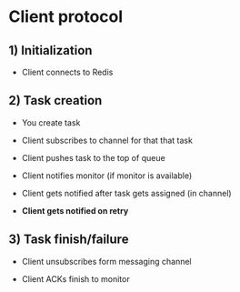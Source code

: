# Client protocol

## 1) Initialization

 * Client connects to Redis

## 2) Task creation

 * You create task

 * Client subscribes to channel for that that task

 * Client pushes task to the top of queue

 * Client notifies monitor (if monitor is available)

 * Client gets notified after task gets assigned (in channel)

 * **Client gets notified on retry**

## 3) Task finish/failure

 * Client unsubscribes form messaging channel

 * Client ACKs finish to monitor

